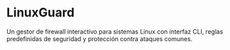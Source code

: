 # LinuxGuard
Un gestor de firewall interactivo para sistemas Linux con interfaz CLI, reglas predefinidas de seguridad y protección contra ataques comunes.
